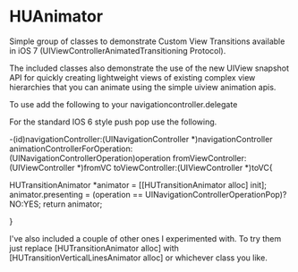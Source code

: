 HUAnimator
==========

Simple group of classes to demonstrate Custom View Transitions available in iOS 7 (UIViewControllerAnimatedTransitioning Protocol).

The included classes also demonstrate the use of the new UIView snapshot API for quickly creating lightweight views of existing complex view hierarchies that you can animate using the simple uiview animation apis.

To use add the following to your navigationcontroller.delegate

For the standard IOS 6 style push pop use the following.

-(id)navigationController:(UINavigationController *)navigationController animationControllerForOperation:(UINavigationControllerOperation)operation fromViewController:(UIViewController *)fromVC toViewController:(UIViewController *)toVC{

HUTransitionAnimator *animator = [[HUTransitionAnimator alloc] init]; animator.presenting = (operation == UINavigationControllerOperationPop)?NO:YES; return animator;

}

I've also included a couple of other ones I experimented with. To try them just replace [HUTransitionAnimator alloc] with [HUTransitionVerticalLinesAnimator alloc] or whichever class you like.
